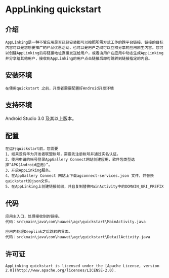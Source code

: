# AppLinking quickstart

## 介绍

    AppLinking是一种不管应用是否已经安装都可以按照所需方式工作的跨平台链接，链接的目标内容可以是您想要推广的产品优惠活动，也可以是用户之间可以互相分享的应用原生内容。您可以创建AppLinking后将链接地址直接发送给用户，或者由用户在应用中动态生成AppLinking并分享给其他用户，接收到AppLinking的用户点击链接后即可跳转到链接指定的内容。

## 安装环境

    在使用quickstart 之前，开发者需要配置好Android开发环境

## 支持环境

Android Studio 3.0 及其以上版本。

## 配置

    在运行quickstart前，您需要
    1、如果没有华为开发者联盟帐号，需要先注册帐号并通过实名认证。
    2、使用申请的帐号登录AppGallery Connect网站创建应用，软件包类型选择“APK(Android应用)”。
    3、开启AppLinking服务。
    4、在AppGallery Connect 网站上下载agconnect-services.json 文件，并替换quickstart的json文件。
    5、在AppLinking上创建链接前缀，并且复制替换MainActivity中的DOMAIN_URI_PREFIX

## 代码

    应用主入口，处理接收到的链接。
    代码：src\main\java\com\huawei\agc\quickstart\MainActivity.java

    应用内处理Deeplink之后跳转的界面。
    代码：src\main\java\com\huawei\agc\quickstart\DetailActivity.java

## 许可证

    AppLinking quickstart is licensed under the [Apache License, version 2.0](http://www.apache.org/licenses/LICENSE-2.0).
